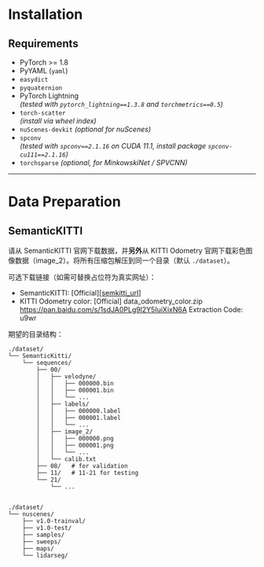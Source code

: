 # Installation

## Requirements
- PyTorch >= 1.8
- PyYAML (`yaml`)
- `easydict`
- `pyquaternion`
- PyTorch Lightning  
  *(tested with `pytorch_lightning==1.3.8` and `torchmetrics==0.5`)*
- `torch-scatter`  
  *(install via wheel index)*
- `nuScenes-devkit` *(optional for nuScenes)*
- `spconv`  
  *(tested with `spconv==2.1.16` on CUDA 11.1, install package `spconv-cu111==2.1.16`)*
- `torchsparse` *(optional, for MinkowskiNet / SPVCNN)*

---



# Data Preparation

## SemanticKITTI
请从 SemanticKITTI 官网下载数据，并**另外**从 KITTI Odometry 官网下载彩色图像数据（image_2）。将所有压缩包解压到同一个目录（默认 `./dataset`）。

可选下载链接（如需可替换占位符为真实网址）：
- SemanticKITTI: [Official][[semkitti_url](https://semantic-kitti.org/)]
- KITTI Odometry color: [Official] data_odometry_color.zip
https://pan.baidu.com/s/1sdJA0PLg9l2Y5IuiXixN6A   Extraction Code: u9wr 

期望的目录结构：
```text
./dataset/
└── SemanticKitti/
    └── sequences/
        ├── 00/
        │   ├── velodyne/
        │   │   ├── 000000.bin
        │   │   ├── 000001.bin
        │   │   └── ...
        │   ├── labels/
        │   │   ├── 000000.label
        │   │   ├── 000001.label
        │   │   └── ...
        │   ├── image_2/
        │   │   ├── 000000.png
        │   │   ├── 000001.png
        │   │   └── ...
        │   └── calib.txt
        ├── 08/   # for validation
        ├── 11/   # 11-21 for testing
        └── 21/
            └── ...


./dataset/
└── nuscenes/
    ├── v1.0-trainval/
    ├── v1.0-test/
    ├── samples/
    ├── sweeps/
    ├── maps/
    └── lidarseg/

